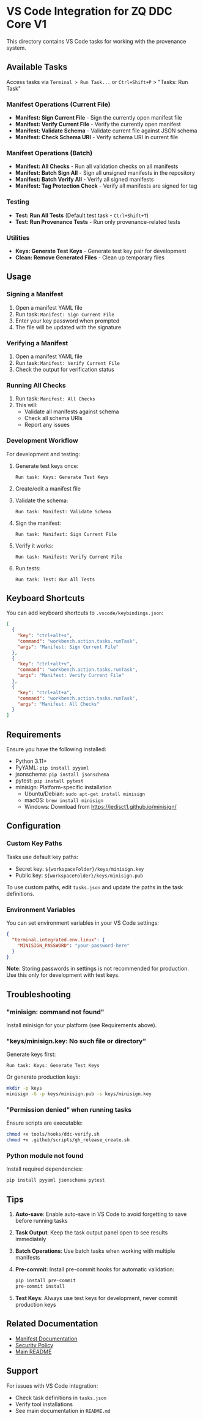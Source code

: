 # VS Code Integration for ZQ DDC Core V1

This directory contains VS Code tasks for working with the provenance system.

## Available Tasks

Access tasks via `Terminal > Run Task...` or `Ctrl+Shift+P` > "Tasks: Run Task"

### Manifest Operations (Current File)

- **Manifest: Sign Current File** - Sign the currently open manifest file
- **Manifest: Verify Current File** - Verify the currently open manifest
- **Manifest: Validate Schema** - Validate current file against JSON schema
- **Manifest: Check Schema URI** - Verify schema URI in current file

### Manifest Operations (Batch)

- **Manifest: All Checks** - Run all validation checks on all manifests
- **Manifest: Batch Sign All** - Sign all unsigned manifests in the repository
- **Manifest: Batch Verify All** - Verify all signed manifests
- **Manifest: Tag Protection Check** - Verify all manifests are signed for tag

### Testing

- **Test: Run All Tests** (Default test task - `Ctrl+Shift+T`)
- **Test: Run Provenance Tests** - Run only provenance-related tests

### Utilities

- **Keys: Generate Test Keys** - Generate test key pair for development
- **Clean: Remove Generated Files** - Clean up temporary files

## Usage

### Signing a Manifest

1. Open a manifest YAML file
2. Run task: `Manifest: Sign Current File`
3. Enter your key password when prompted
4. The file will be updated with the signature

### Verifying a Manifest

1. Open a manifest YAML file
2. Run task: `Manifest: Verify Current File`
3. Check the output for verification status

### Running All Checks

1. Run task: `Manifest: All Checks`
2. This will:
   - Validate all manifests against schema
   - Check all schema URIs
   - Report any issues

### Development Workflow

For development and testing:

1. Generate test keys once:
   ```
   Run task: Keys: Generate Test Keys
   ```

2. Create/edit a manifest file

3. Validate the schema:
   ```
   Run task: Manifest: Validate Schema
   ```

4. Sign the manifest:
   ```
   Run task: Manifest: Sign Current File
   ```

5. Verify it works:
   ```
   Run task: Manifest: Verify Current File
   ```

6. Run tests:
   ```
   Run task: Test: Run All Tests
   ```

## Keyboard Shortcuts

You can add keyboard shortcuts to `.vscode/keybindings.json`:

```json
[
  {
    "key": "ctrl+alt+s",
    "command": "workbench.action.tasks.runTask",
    "args": "Manifest: Sign Current File"
  },
  {
    "key": "ctrl+alt+v",
    "command": "workbench.action.tasks.runTask",
    "args": "Manifest: Verify Current File"
  },
  {
    "key": "ctrl+alt+a",
    "command": "workbench.action.tasks.runTask",
    "args": "Manifest: All Checks"
  }
]
```

## Requirements

Ensure you have the following installed:

- Python 3.11+
- PyYAML: `pip install pyyaml`
- jsonschema: `pip install jsonschema`
- pytest: `pip install pytest`
- minisign: Platform-specific installation
  - Ubuntu/Debian: `sudo apt-get install minisign`
  - macOS: `brew install minisign`
  - Windows: Download from https://jedisct1.github.io/minisign/

## Configuration

### Custom Key Paths

Tasks use default key paths:
- Secret key: `${workspaceFolder}/keys/minisign.key`
- Public key: `${workspaceFolder}/keys/minisign.pub`

To use custom paths, edit `tasks.json` and update the paths in the task definitions.

### Environment Variables

You can set environment variables in your VS Code settings:

```json
{
  "terminal.integrated.env.linux": {
    "MINISIGN_PASSWORD": "your-password-here"
  }
}
```

**Note**: Storing passwords in settings is not recommended for production. Use this only for development with test keys.

## Troubleshooting

### "minisign: command not found"

Install minisign for your platform (see Requirements above).

### "keys/minisign.key: No such file or directory"

Generate keys first:
```
Run task: Keys: Generate Test Keys
```

Or generate production keys:
```bash
mkdir -p keys
minisign -G -p keys/minisign.pub -s keys/minisign.key
```

### "Permission denied" when running tasks

Ensure scripts are executable:
```bash
chmod +x tools/hooks/ddc-verify.sh
chmod +x .github/scripts/gh_release_create.sh
```

### Python module not found

Install required dependencies:
```bash
pip install pyyaml jsonschema pytest
```

## Tips

1. **Auto-save**: Enable auto-save in VS Code to avoid forgetting to save before running tasks

2. **Task Output**: Keep the task output panel open to see results immediately

3. **Batch Operations**: Use batch tasks when working with multiple manifests

4. **Pre-commit**: Install pre-commit hooks for automatic validation:
   ```bash
   pip install pre-commit
   pre-commit install
   ```

5. **Test Keys**: Always use test keys for development, never commit production keys

## Related Documentation

- [Manifest Documentation](../docs/core/manifest.md)
- [Security Policy](../SECURITY.md)
- [Main README](../README.md)

## Support

For issues with VS Code integration:
- Check task definitions in `tasks.json`
- Verify tool installations
- See main documentation in `README.md`
